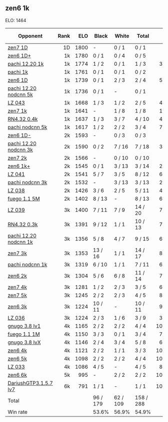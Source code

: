 ## zen6 1k ##

ELO: 1464

Opponent | Rank | ELO | Black | White | Total | Win rate
---------|-----:|----:|-------|-------|-------|-------:
[zen7 1D](zen7%201D.md) | 1D | 1800 | - | 0 / 1 | 0 / 1 | 0.0%
[zen6 1D+](zen6%201D+.md) | 1k | 1780 | 0 / 1 | 0 / 4 | 0 / 5 | 0.0%
[pachi 12.20 1k](pachi%2012.20%201k.md) | 1k | 1774 | 1 / 2 | 0 / 1 | 1 / 3 | 33.3%
[pachi 1k](pachi%201k.md) | 1k | 1761 | 0 / 1 | 0 / 1 | 0 / 2 | 0.0%
[zen6 1D](zen6%201D.md) | 1k | 1739 | 0 / 1 | 2 / 3 | 2 / 4 | 50.0%
[pachi 12.20 nodcnn 5k](pachi%2012.20%20nodcnn%205k.md) | 1k | 1736 | 0 / 1 | - | 0 / 1 | 0.0%
[LZ 043](LZ%20043.md) | 1k | 1668 | 1 / 3 | 1 / 2 | 2 / 5 | 40.0%
[zen7 1k](zen7%201k.md) | 1k | 1641 | - | 1 / 8 | 1 / 8 | 12.5%
[RN4.32 0.4k](RN4.32%200.4k.md) | 1k | 1637 | 1 / 3 | 3 / 7 | 4 / 10 | 40.0%
[pachi nodcnn 5k](pachi%20nodcnn%205k.md) | 1k | 1617 | 1 / 2 | 2 / 2 | 3 / 4 | 75.0%
[zen6 1D-](zen6%201D-.md) | 2k | 1593 | - | 0 / 3 | 0 / 3 | 0.0%
[pachi 12.20 nodcnn 3k](pachi%2012.20%20nodcnn%203k.md) | 2k | 1590 | 0 / 2 | 7 / 16 | 7 / 18 | 38.9%
[zen7 2k](zen7%202k.md) | 2k | 1566 | - | 0 / 10 | 0 / 10 | 0.0%
[zen6 1k+](zen6%201k+.md) | 2k | 1545 | 0 / 1 | 3 / 13 | 3 / 14 | 21.4%
[LZ 041](LZ%20041.md) | 2k | 1541 | 5 / 7 | 3 / 5 | 8 / 12 | 66.7%
[pachi nodcnn 3k](pachi%20nodcnn%203k.md) | 2k | 1532 | - | 3 / 13 | 3 / 13 | 23.1%
[LZ 038](LZ%20038.md) | 2k | 1426 | 3 / 6 | 2 / 5 | 5 / 11 | 45.5%
[fuego 1.1 5M](fuego%201.1%205M.md) | 2k | 1402 | 8 / 13 | - | 8 / 13 | 61.5%
[LZ 039](LZ%20039.md) | 3k | 1400 | 7 / 11 | 7 / 9 | 14 / 20 | 70.0%
[RN4.32 0.3k](RN4.32%200.3k.md) | 3k | 1391 | 9 / 12 | 1 / 1 | 10 / 13 | 76.9%
[pachi 12.20 nodcnn 1k](pachi%2012.20%20nodcnn%201k.md) | 3k | 1356 | 5 / 8 | 4 / 7 | 9 / 15 | 60.0%
[zen7 3k](zen7%203k.md) | 3k | 1353 | 13 / 16 | 1 / 1 | 14 / 17 | 82.4%
[pachi nodcnn 1k](pachi%20nodcnn%201k.md) | 3k | 1319 | 6 / 10 | 1 / 1 | 7 / 11 | 63.6%
[zen6 2k](zen6%202k.md) | 3k | 1304 | 5 / 6 | 6 / 8 | 11 / 14 | 78.6%
[zen7 4k](zen7%204k.md) | 3k | 1281 | 1 / 2 | 2 / 3 | 3 / 5 | 60.0%
[zen7 5k](zen7%205k.md) | 3k | 1245 | 2 / 2 | 2 / 3 | 4 / 5 | 80.0%
[zen6 3k](zen6%203k.md) | 3k | 1224 | 10 / 11 | - | 10 / 11 | 90.9%
[LZ 036](LZ%20036.md) | 3k | 1224 | 2 / 3 | 1 / 6 | 3 / 9 | 33.3%
[gnugo 3.8 lv1](gnugo%203.8%20lv1.md) | 4k | 1165 | 2 / 2 | 2 / 2 | 4 / 4 | 100.0%
[fuego 1.1 1M](fuego%201.1%201M.md) | 4k | 1150 | 3 / 3 | 0 / 1 | 3 / 4 | 75.0%
[gnugo 3.8 lvX](gnugo%203.8%20lvX.md) | 4k | 1146 | 2 / 4 | 3 / 4 | 5 / 8 | 62.5%
[zen6 4k](zen6%204k.md) | 4k | 1121 | 2 / 2 | 1 / 1 | 3 / 3 | 100.0%
[zen6 5k](zen6%205k.md) | 4k | 1098 | 2 / 2 | 2 / 2 | 4 / 4 | 100.0%
[LZ 033](LZ%20033.md) | 4k | 1086 | 4 / 5 | - | 4 / 5 | 80.0%
[zen6 6k](zen6%206k.md) | 5k | 995 | - | 2 / 2 | 2 / 2 | 100.0%
[DariushGTP3.1.5.7 lv7](DariushGTP3.1.5.7%20lv7.md) | 6k | 791 | 1 / 1 | - | 1 / 1 | 100.0%
Total | | | 96 / 179 | 62 / 109 | 158 / 288 | 
Win rate| | | 53.6% | 56.9% | 54.9% | 
